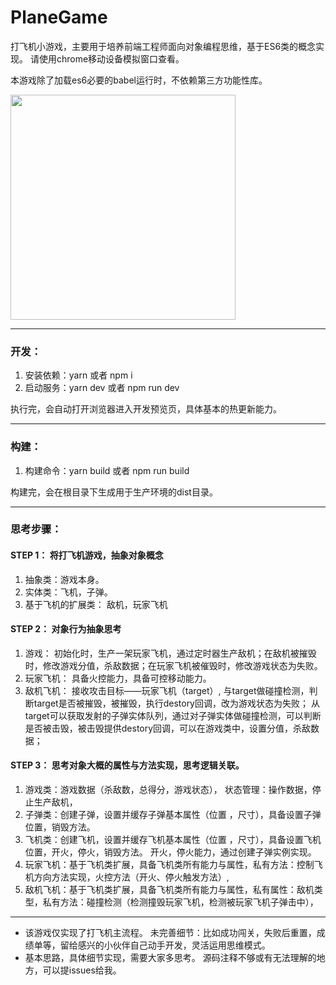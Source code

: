 # PlaneGame
打飞机小游戏，主要用于培养前端工程师面向对象编程思维，基于ES6类的概念实现。
请使用chrome移动设备模拟窗口查看。

本游戏除了加载es6必要的babel运行时，不依赖第三方功能性库。

<img src="https://pacez.github.io/images/plane_game_preview.png" height = "360" />

----------

### 开发：
1. 安装依赖：yarn  或者 npm i 
1. 启动服务：yarn dev 或者 npm run dev

执行完，会自动打开浏览器进入开发预览页，具体基本的热更新能力。

----------

### 构建：
1. 构建命令：yarn build 或者 npm run build

构建完，会在根目录下生成用于生产环境的dist目录。

----------

### 思考步骤：
#### STEP 1： 将打飞机游戏，抽象对象概念
1. 抽象类：游戏本身。
1. 实体类：飞机，子弹。
1. 基于飞机的扩展类： 敌机，玩家飞机

#### STEP 2： 对象行为抽象思考
1. 游戏： 初始化时，生产一架玩家飞机，通过定时器生产敌机；在敌机被摧毁时，修改游戏分值，杀敌数据；在玩家飞机被催毁时，修改游戏状态为失败。
1. 玩家飞机： 具备火控能力，具备可控移动能力。
1. 敌机飞机： 接收攻击目标——玩家飞机（target）, 与target做碰撞检测，判断target是否被摧毁，被摧毁，执行destory回调，改为游戏状态为失败； 从target可以获取发射的子弹实体队列，通过对子弹实体做碰撞检测，可以判断是否被击毁，被击毁提供destory回调，可以在游戏类中，设置分值，杀敌数据； 

#### STEP 3： 思考对象大概的属性与方法实现，思考逻辑关联。
1. 游戏类：游戏数据（杀敌数，总得分，游戏状态）， 状态管理：操作数据，停止生产敌机，
2. 子弹类：创建子弹，设置并缓存子弹基本属性（位置 ，尺寸），具备设置子弹位置，销毁方法。
3. 飞机类：创建飞机，设置并缓存飞机基本属性（位置 ，尺寸），具备设置飞机位置，开火，停火，销毁方法。  开火，停火能力，通过创建子弹实例实现。
4. 玩家飞机：基于飞机类扩展，具备飞机类所有能力与属性，私有方法：控制飞机方向方法实现，火控方法（开火、停火触发方法）,
5. 敌机飞机：基于飞机类扩展，具备飞机类所有能力与属性，私有属性：敌机类型，私有方法：碰撞检测（检测撞毁玩家飞机，检测被玩家飞机子弹击中），

----------

* 该游戏仅实现了打飞机主流程。 未完善细节：比如成功闯关，失败后重置，成绩单等，留给感兴的小伙伴自己动手开发，灵活运用思维模式。
* 基本思路，具体细节实现，需要大家多思考。 源码注释不够或有无法理解的地方，可以提issues给我。